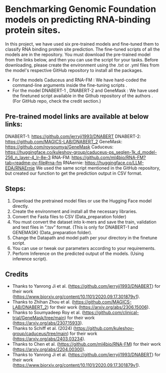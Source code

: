 # Benchmarking Genomic Foundation models on predicting RNA-binding protein sites.
 In this project, we have used six pre-trained models and fine-tuned them to classify RNA binding protein site prediction.
The fine-tuned scripts of all the models are in the repository. You must download the pre-trained model from the links below, and then you can use the script for your tasks.
Before downloading, please create the environment using the .txt or .yml files from the model's respective GitHub repository to install all the packages. 
- For the models Caduceus and RNA-FM : We have hard-coded the command-line arguments inside the fine-tuning scripts .
- For the model DNABERT-1 , DNABERT-2 and GeneMask : We have used the finetuned script available in the Github repository of the authors .
(For GitHub repo, check the credit section.)
## Pre-trained model links are available at below links:
DNABERT-1: https://github.com/jerryji1993/DNABERT
DNABERT-2: https://github.com/MAGICS-LAB/DNABERT_2
GeneMask: https://github.com/roysoumya/GeneMask
Caduceus: https://huggingface.co/kuleshov-group/caduceus-ps_seqlen-1k_d_model-256_n_layer-4_lr-8e-3
RNA-FM: https://github.com/ml4bio/RNA-FM?tab=readme-ov-file#rna-fm
RNAernie: https://huggingface.co/LLM-EDA/RNAErnie
We used the same script mentioned in the GitHub repository, but created our function to get the prediction output in CSV format.
## Steps:
1.	Download the pretrained model files or use the Hugging Face model directly.
2.	Create the environment and install all the necessary libraries.
3.	Convert the Fasta files to CSV (Data_preparation folder)
4.	You must convert the dataset into k-mers and save the train, validation and test files in “.tsv” format. (This is only for DNABERT-1 and GENEMASK) (Data_preparation folder).
5.	Change the Datapath and model path per your directory in the finetune script.
6.	You can use or tweak our parameters according to your requirements.
7.	Perform Inference on the predicted output of the models. (Using inference script).
## Credits
- Thanks to Yanrong Ji et al. (https://github.com/jerryji1993/DNABERT) for their work (https://www.biorxiv.org/content/10.1101/2020.09.17.301879v1).
- Thanks to Zhihan Zhou et al. (https://github.com/MAGICS-LAB/DNABERT_2) for their work (https://arxiv.org/abs/2306.15006).
- Thanks to Soumyadeep Roy et al. (https://github.com/clinical-trial/GeneMask/tree/main) for their work (https://arxiv.org/abs/2307.15933).
- Thanks to Schiff et al. (2024) (https://github.com/kuleshov-group/caduceus/tree/main) for their work (https://arxiv.org/abs/2403.03234).
- Thanks to Chen et al. (https://github.com/ml4bio/RNA-FM) for their work (https://arxiv.org/abs/2204.00300).
- Thanks to Yanrong Ji et al. (https://github.com/jerryji1993/DNABERT) for their work (https://www.biorxiv.org/content/10.1101/2020.09.17.301879v1).

